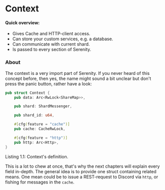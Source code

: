 <link rel="stylesheet" href="../../css/span.css">

# Context

#### Quick overview:
* Gives Cache and HTTP-client access.
* Can store your custom services, e.g. a database.
* Can communicate with current shard.
* Is passed to every section of Serenity.

### About
The context is a very import part of Serenity. If you never heard of this
concept before, then yes, the name might sound a bit unclear but don't press
the panic button, rather have a look:


```rust
pub struct Context {
    pub data: Arc<RwLock<ShareMap>>,

    pub shard: ShardMessenger,

    pub shard_id: u64,

    #[cfg(feature = "cache")]
    pub cache: CacheRwLock,

    #[cfg(feature = "http")]
    pub http: Arc<Http>,
}
```
<span class="caption">Listing 1.1: Context's definition.</span>

This is a lot to chew at once, that's why the next chapters will explain every
field in-depth. The general idea is to provide one struct containing related
means. One mean could be to issue a REST-request to Discord via `http`, or
fishing for messages in the `cache`. 
